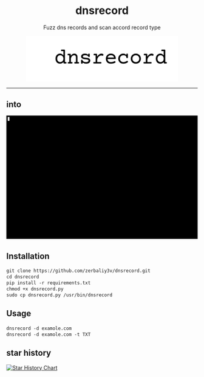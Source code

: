 <div align="center">
  <h1> dnsrecord </h1>
  <p>Fuzz dns records and scan accord record  type</p>
  <img width="400" heigth='100' src="dnsrecord.png"  />
</div>

<hr>

## into
![](into.gif)

## Installation

```
git clone https://github.com/zerbaliy3v/dnsrecord.git
cd dnsrecord
pip install -r requirements.txt
chmod +x dnsrecord.py
sudo cp dnsrecord.py /usr/bin/dnsrecord
```
## Usage

```
dnsrecord -d examole.com
dnsrecord -d examole.com -t TXT
```
## star history
[![Star History Chart](https://api.star-history.com/svg?repos=zerbaliy3v/dnsrecord&type=Date)](https://star-history.com/#zerbaliy3v/dnsrecord&Date)

